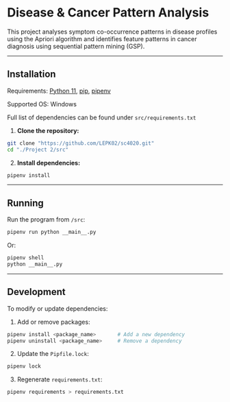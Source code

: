 # Disease & Cancer Pattern Analysis

This project analyses symptom co-occurrence patterns in disease profiles using the Apriori algorithm and identifies feature patterns in cancer diagnosis using sequential pattern mining (GSP).

---

## Installation

Requirements: [Python 11](https://www.python.org/downloads/release/python-3110/), [pip](https://pip.pypa.io/en/stable/installation/), [pipenv](https://pipenv.pypa.io/en/latest/installation.html)

Supported OS: Windows

Full list of dependencies can be found under `src/requirements.txt`

1. **Clone the repository:**
```bash
git clone "https://github.com/LEPK02/sc4020.git"
cd "./Project 2/src"
```

2. **Install dependencies:**
```bash
pipenv install
```

---

## Running

Run the program from `/src`:

```bash
pipenv run python __main__.py
```

Or:

```bash
pipenv shell
python __main__.py
```

---

## Development

To modify or update dependencies:

1. Add or remove packages:

```bash
pipenv install <package_name>       # Add a new dependency
pipenv uninstall <package_name>     # Remove a dependency
```

2. Update the `Pipfile.lock`:

```bash
pipenv lock
```

3. Regenerate `requirements.txt`:

```bash
pipenv requirements > requirements.txt
```
